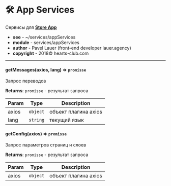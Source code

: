 # 🛠 App Services
Сервисы для [**Store App**](/store/app/?id=store-app)

- **see** - ~/services/appServices
- **module** - services/appServices
- **author** - Pavel Lauer (front-end developer lauer.agency) 
- **copyright** - 2018© hearts-club.com
***

#### getMessages(axios, lang) ⇒ <code>promisse</code>
Запрос переводов

**Returns**: <code>promisse</code> - результат запроса

| Param | Type | Description |
| --- | --- | --- |
| axios | <code>object</code> | объект плагина axios |
| lang | <code>string</code> | текущий язык |


#### getConfig(axios) ⇒ <code>promisse</code>
Запрос параметров страниц и слоев

**Returns**: <code>promisse</code> - результат запроса

| Param | Type | Description |
| --- | --- | --- |
| axios | <code>object</code> | объект плагина axios |